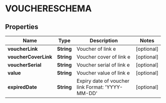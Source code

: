 

# VOUCHERESCHEMA


## Properties

| Name | Type | Description | Notes |
|------------ | ------------- | ------------- | -------------|
|**voucherLink** | **String** | Voucher of link e |  [optional] |
|**voucherCoverLink** | **String** | Voucher cover of link e |  [optional] |
|**voucherSerial** | **String** | Voucher serial of link e |  [optional] |
|**value** | **String** | Voucher value of link e |  [optional] |
|**expiredDate** | **String** | Expiry date of voucher link Format: &#39;YYYY-MM-DD&#39; |  [optional] |



